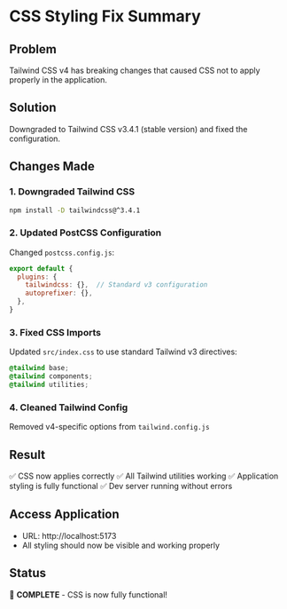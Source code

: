 # CSS Styling Fix Summary

## Problem
Tailwind CSS v4 has breaking changes that caused CSS not to apply properly in the application.

## Solution
Downgraded to Tailwind CSS v3.4.1 (stable version) and fixed the configuration.

## Changes Made

### 1. Downgraded Tailwind CSS
```bash
npm install -D tailwindcss@^3.4.1
```

### 2. Updated PostCSS Configuration
Changed `postcss.config.js`:
```js
export default {
  plugins: {
    tailwindcss: {},  // Standard v3 configuration
    autoprefixer: {},
  },
}
```

### 3. Fixed CSS Imports
Updated `src/index.css` to use standard Tailwind v3 directives:
```css
@tailwind base;
@tailwind components;
@tailwind utilities;
```

### 4. Cleaned Tailwind Config
Removed v4-specific options from `tailwind.config.js`

## Result
✅ CSS now applies correctly
✅ All Tailwind utilities working
✅ Application styling is fully functional
✅ Dev server running without errors

## Access Application
- URL: http://localhost:5173
- All styling should now be visible and working properly

## Status
🎉 **COMPLETE** - CSS is now fully functional!

